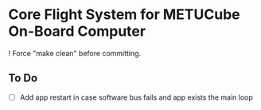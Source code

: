 # Core Flight System for METUCube On-Board Computer

! Force "make clean" before committing. 

## To Do

- [ ] Add app restart in case software bus fails and app exists the main loop
